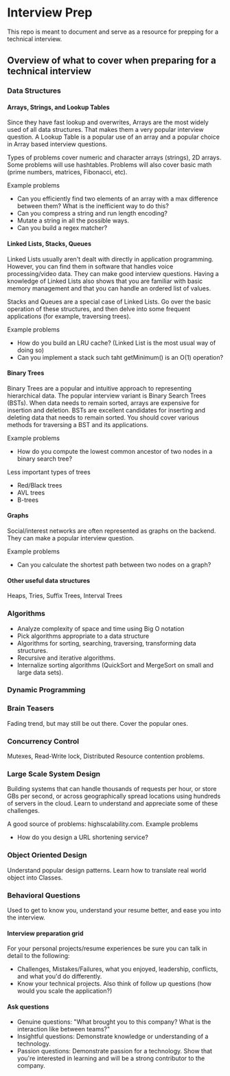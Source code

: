 # Interview Prep

This repo is meant to document and serve as a resource for prepping for a technical interview.

## Overview of what to cover when preparing for a technical interview

### Data Structures

#### Arrays, Strings, and Lookup Tables

Since they have fast lookup and overwrites, Arrays are the most widely used of all data structures. That makes them a very popular interview question. A Lookup Table is a popular use of an array and a popular choice in Array based interview questions.

Types of problems cover numeric and character arrays (strings), 2D arrays. Some problems will use hashtables. Problems will also cover basic math (prime numbers, matrices, Fibonacci, etc).

Example problems

- Can you efficiently find two elements of an array with a max difference between them? What is the inefficient way to do this?
- Can you compress a string and run length encoding?
- Mutate a string in all the possible ways.
- Can you build a regex matcher?

#### Linked Lists, Stacks, Queues

Linked Lists usually aren't dealt with directly in application programming. However, you can find them in software that handles voice processing/video data. They can make good interview questions. Having a knowledge of Linked Lists also shows that you are familiar with basic memory management and that you can handle an ordered list of values.

Stacks and Queues are a special case of Linked Lists. Go over the basic operation of these structures, and then delve into some frequent applications (for example, traversing trees).

Example problems

- How do you build an LRU cache? (Linked List is the most usual way of doing so)
- Can you implement a stack such taht getMinimum() is an O(1) operation?

#### Binary Trees

Binary Trees are a popular and intuitive approach to representing hierarchical data. The popular interview variant is Binary Search Trees (BSTs). When data needs to remain sorted, arrays are expensive for insertion and deletion. BSTs are excellent candidates for inserting and deleting data that needs to remain sorted. You should cover various methods for traversing a BST and its applications.

Example problems

- How do you compute the lowest common ancestor of two nodes in a binary search tree?

Less important types of trees

- Red/Black trees
- AVL trees
- B-trees

#### Graphs

Social/interest networks are often represented as graphs on the backend. They can make a popular interview question.

Example problems

- Can you calculate the shortest path between two nodes on a graph?

#### Other useful data structures

Heaps, Tries, Suffix Trees, Interval Trees

### Algorithms

- Analyze complexity of space and time using Big O notation
- Pick algorithms appropriate to a data structure
- Algorithms for sorting, searching, traversing, transforming data structures. 
- Recursive and iterative algorithms.
- Internalize sorting algorithms (QuickSort and MergeSort on small and large data sets).

### Dynamic Programming

### Brain Teasers

Fading trend, but may still be out there. Cover the popular ones.

### Concurrency Control

Mutexes, Read-Write lock, Distributed Resource contention problems.

### Large Scale System Design

Building systems that can handle thousands of requests per hour, or store GBs per second, or across geographically spread locations using hundreds of servers in the cloud. Learn to understand and appreciate some of these challenges.

A good source of problems: highscalability.com. 
Example problems

- How do you design a URL shortening service?

### Object Oriented Design

Understand popular design patterns. Learn how to translate real world object into Classes. 

### Behavioral Questions

Used to get to know you, understand your resume better, and ease you into the interview.

#### Interview preparation grid

For your personal projects/resume experiences be sure you can talk in detail to the following:

- Challenges, Mistakes/Failures, what you enjoyed, leadership, conflicts, and what you'd do differently.
- Know your technical projects. Also think of follow up questions (how would you scale the application?)

#### Ask questions

- Genuine questions: "What brought you to this company? What is the interaction like between teams?"
- Insightful questions: Demonstrate knowledge or understanding of a technology.
- Passion questions: Demonstrate passion for a technology. Show that you're interested in learning and will be a strong contributor to the company.







